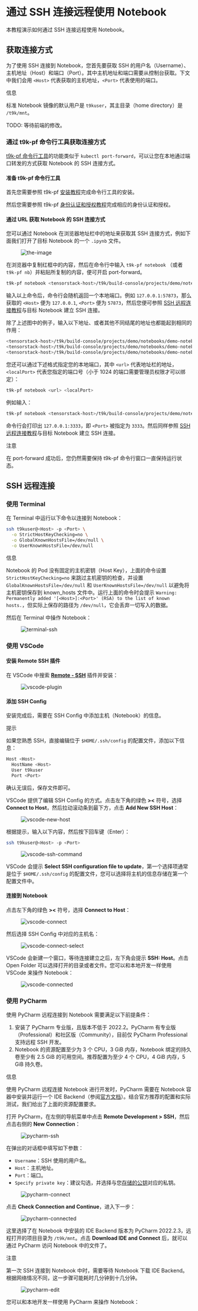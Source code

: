 # 通过 SSH 连接远程使用 Notebook

本教程演示如何通过 SSH 连接远程使用 Notebook。

## 获取连接方式

为了使用 SSH 连接到 Notebook，您首先要获取 SSH 的用户名（Username）、主机地址（Host）和端口（Port）。其中主机地址和端口需要从控制台获取。下文中我们会用 `<Host>` 代表获取的主机地址，`<Port>` 代表使用的端口。

<aside class="note info">
<div class="title">信息</div>

标准 Notebook 镜像的默认用户是 `t9kuser`，其主目录（home directory）是 `/t9k/mnt`。

</aside>

TODO: 等待前端的修改。

### 通过 t9k-pf 命令行工具获取连接方式

[t9k-pf 命令行工具](../tools/cli-t9k-pf/index.md)的功能类似于 `kubectl port-forward`，可以让您在本地通过端口转发的方式获取 Notebook 的 SSH 连接方式。

#### 准备 t9k-pf 命令行工具

首先您需要参照 t9k-pf [安装教程](../tools/cli-t9k-pf/guide.md#下载安装)完成命令行工具的安装。

然后您需要参照 t9k-pf [身份认证和授权教程](../tools/cli-t9k-pf/guide.md#身份认证和授权)完成相应的身份认证和授权。

#### 通过 URL 获取 Notebook 的 SSH 连接方式

您可以通过 Notebook 在浏览器地址栏中的地址来获取其 SSH 连接方式，例如下面我们打开了目标 Notebook 的一个 `.ipynb` 文件。

<figure class="screenshot">
    <img alt="the-image" src="../assets/tasks/develop-and-test-model/use-notebook-remotely-via-ssh-connection/notebook-address-bar.png" class="screenshot"/>
</figure>

在浏览器中复制红框中的内容，然后在命令行中输入 `t9k-pf notebook` （或者 `t9k-pf nb`）并粘贴所复制的内容，便可开启 port-forward。

``` bash
t9k-pf notebook <tensorstack-host>/t9k/build-console/projects/demo/notebooks/demo-notebook/lab/tree/demo.ipynb
```

输入以上命令后，命令行会随机返回一个本地端口。例如 `127.0.0.1:57873`，那么获取的 `<Host>` 便为 `127.0.0.1`, `<Port>` 便为 `57873`，然后您便可参照 [SSH 远程连接教程](#ssh-远程连接)与目标 Notebook 建立 SSH 连接。

除了上述图中的例子，输入以下地址、或者其他不同结尾的地址也都能起到相同的作用：

``` bash
<tensorstack-host>/t9k/build-console/projects/demo/notebooks/demo-notebook/tree?
<tensorstack-host>/t9k/build-console/projects/demo/notebooks/demo-notebook/lab
<tensorstack-host>/t9k/build-console/projects/demo/notebooks/demo-notebook/<any-url>
```

您还可以通过下述格式指定您的本地端口，其中 `<url>` 代表地址栏的地址，`<localPort>` 代表您指定的端口号（小于 1024 的端口需要管理员权限才可以绑定）：

``` bash
t9k-pf notebook <url> <localPort>
```

例如输入：

``` bash
t9k-pf notebook <tensorstack-host>/t9k/build-console/projects/demo/notebooks/demo-notebook/lab/tree/demo.ipynb 3333
```

命令行会打印出 `127.0.0.1:3333`，即 `<Port>` 被指定为 `3333`。然后同样参照 [SSH 远程连接教程](#ssh-远程连接)与目标 Notebook 建立 SSH 连接。

<aside class="note">
<div class="title">注意</div>

在 port-forward 成功后，您仍然需要保持 t9k-pf 命令行窗口一直保持运行状态。

</aside>

## SSH 远程连接

### 使用 Terminal

在 Terminal 中运行以下命令以连接到 Notebook：

``` bash
ssh t9kuser@<Host> -p <Port> \
  -o StrictHostKeyChecking=no \
  -o GlobalKnownHostsFile=/dev/null \
  -o UserKnownHostsFile=/dev/null
```

<aside class="note info">
<div class="title">信息</div>

Notebook 的 Pod 没有固定的主机密钥（Host Key），上面的命令设置 `StrictHostKeyChecking=no` 来跳过主机密钥的检查，并设置 `GlobalKnownHostsFile=/dev/null` 和 `UserKnownHostsFile=/dev/null` 以避免将主机密钥保存到 known_hosts 文件中。运行上面的命令时会提示 `Warning: Permanently added '[<Host>]:<Port>' (RSA) to the list of known hosts.`，但实际上保存的路径为 `/dev/null`，它会丢弃一切写入的数据。

</aside>

然后在 Terminal 中操作 Notebook：

<figure class="screenshot">
  <img alt="terminal-ssh" src="../assets/tasks/develop-and-test-model/use-notebook-remotely-via-ssh-connection/terminal-ssh.png" class="screenshot"/>
</figure>

### 使用 VSCode

#### 安装 Remote SSH 插件

在 VSCode 中搜索 **<a target="_blank" rel="noopener noreferrer" href="https://marketplace.visualstudio.com/items?itemName=ms-vscode-remote.remote-ssh">Remote - SSH</a>** 插件并安装：

<figure class="screenshot">
  <img alt="vscode-plugin" src="../assets/tasks/develop-and-test-model/use-notebook-remotely-via-ssh-connection/vscode-plugin.png" class="screenshot"/>
</figure>

#### 添加 SSH Config

安装完成后，需要在 SSH Config 中添加主机（Notebook）的信息。

<aside class="note tip">
<div class="title">提示</div>

如果您熟悉 SSH，直接编辑位于 `$HOME/.ssh/config` 的配置文件，添加以下信息：

``` bash
Host <Host>
  HostName <Host>
  User t9kuser
  Port <Port>
```

确认无误后，保存文件即可。

</aside>

VSCode 提供了编辑 SSH Config 的方式。点击左下角的绿色 **><** 符号，选择 **Connect to Host**，然后拉动滚动条到最下方，点击 **Add New SSH Host**：

<figure class="screenshot">
  <img alt="vscode-new-host" src="../assets/tasks/develop-and-test-model/use-notebook-remotely-via-ssh-connection/vscode-new-host.png" class="screenshot"/>
</figure>

根据提示，输入以下内容，然后按下回车键（Enter）：

``` bash
ssh t9kuser@<Host> -p <Port>
```

<figure class="screenshot">
  <img alt="vscode-ssh-command" src="../assets/tasks/develop-and-test-model/use-notebook-remotely-via-ssh-connection/vscode-ssh-command.png" class="screenshot"/>
</figure>

VSCode 会提示 **Select SSH configuration file to update**，第一个选择项通常是位于 `$HOME/.ssh/config` 的配置文件，您可以选择将主机的信息存储在第一个配置文件中。

#### 连接到 Notebook

点击左下角的绿色 **><** 符号，选择 **Connect to Host**：

<figure class="screenshot">
  <img alt="vscode-connect" src="../assets/tasks/develop-and-test-model/use-notebook-remotely-via-ssh-connection/vscode-connect.png" class="screenshot"/>
</figure>

然后选择 SSH Config 中对应的主机名：

<figure class="screenshot">
  <img alt="vscode-connect-select" src="../assets/tasks/develop-and-test-model/use-notebook-remotely-via-ssh-connection/vscode-connect-select.png" class="screenshot"/>
</figure>

VSCode 会新建一个窗口，等待连接建立之后，左下角会提示 **SSH: Host**。点击 Open Folder 可以选择打开的目录或者文件。您可以和本地开发一样使用 VSCode 来操作 Notebook：

<figure class="screenshot">
  <img alt="vscode-connected" src="../assets/tasks/develop-and-test-model/use-notebook-remotely-via-ssh-connection/vscode-connected.png" class="screenshot"/>
</figure>

### 使用 PyCharm

使用 PyCharm 远程连接到 Notebook 需要满足以下前提条件：

1. 安装了 PyCharm 专业版，且版本不低于 2022.2。PyCharm 有专业版（Professional）和社区版（Community），目前仅 PyCharm Professional 支持远程 SSH 开发。
2. Notebook 的资源配置至少为 3 个 CPU，3 GiB 内存，Notebook 绑定的持久卷至少有 2.5 GiB 的可用空间。推荐配置为至少 4 个 CPU，4 GiB 内存，5 GiB 持久卷。

<aside class="note info">
<div class="title">信息</div>

使用 PyCharm 远程连接 Notebook 进行开发时，PyCharm 需要在 Notebook 容器中安装并运行一个 IDE Backend（参阅<a target="_blank" rel="noopener noreferrer" href="https://www.jetbrains.com/help/pycharm/remote-development-overview.html">官方文档</a>）。结合官方推荐的配置和实际测试，我们给出了上面的资源配置要求。

</aside>

打开 PyCharm，在左侧的导航菜单中点击 **Remote Development > SSH**，然后点击右侧的 **New Connection**：

<figure class="screenshot">
  <img alt="pycharm-ssh" src="../assets/tasks/develop-and-test-model/use-notebook-remotely-via-ssh-connection/pycharm-ssh.png" class="screenshot"/>
</figure>

在弹出的对话框中填写如下参数：

* `Username`：SSH 使用的用户名。
* `Host`：主机地址。
* `Port`：端口。
* `Specify private key`：建议勾选，并选择与您[存储的公钥](create-notebook.md#存储-ssh-公钥)对应的私钥。

<figure class="screenshot">
  <img alt="pycharm-connect" src="../assets/tasks/develop-and-test-model/use-notebook-remotely-via-ssh-connection/pycharm-connect.png" class="screenshot"/>
</figure>

点击 **Check Connection and Continue**，进入下一步：

<figure class="screenshot">
  <img alt="pycharm-connected" src="../assets/tasks/develop-and-test-model/use-notebook-remotely-via-ssh-connection/pycharm-connected.png" class="screenshot"/>
</figure>

这里选择了在 Notebook 中安装的 IDE Backend 版本为 PyCharm 2022.2.3，远程打开的项目目录为 `/t9k/mnt`。点击 **Download IDE and Connect** 后，就可以通过 PyCharm 访问 Notebook 中的文件了。

<aside class="note">
<div class="title">注意</div>

第一次 SSH 连接到 Notebook 中时，需要等待 Notebook 下载 IDE Backend。根据网络情况不同，这一步骤可能耗时几分钟到十几分钟。

</aside>

<figure class="screenshot">
  <img alt="pycharm-edit" src="../assets/tasks/develop-and-test-model/use-notebook-remotely-via-ssh-connection/pycharm-edit.png" class="screenshot"/>
</figure>

您可以和本地开发一样使用 PyCharm 来操作 Notebook：
